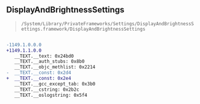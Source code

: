## DisplayAndBrightnessSettings

> `/System/Library/PrivateFrameworks/Settings/DisplayAndBrightnessSettings.framework/DisplayAndBrightnessSettings`

```diff

-1149.1.0.0.0
+1149.1.1.0.0
   __TEXT.__text: 0x24bd0
   __TEXT.__auth_stubs: 0x8b0
   __TEXT.__objc_methlist: 0x2214
-  __TEXT.__const: 0x2d4
+  __TEXT.__const: 0x2e4
   __TEXT.__gcc_except_tab: 0x3b0
   __TEXT.__cstring: 0x2b2c
   __TEXT.__oslogstring: 0x5f4

```
